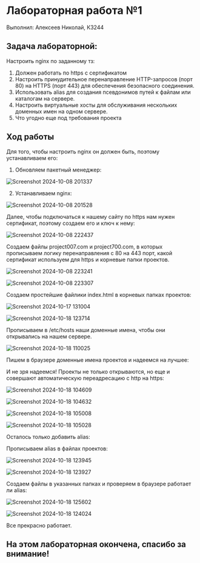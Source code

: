 # Лабораторная работа №1

Выполнил: Алексеев Николай, К3244

## Задача лабораторной:

Настроить nginx по заданному тз:
  1. Должен работать по https c сертификатом
  2. Настроить принудительное перенаправление HTTP-запросов (порт 80) на HTTPS (порт 443) для обеспечения безопасного соединения.
  3. Использовать alias для создания псевдонимов путей к файлам или каталогам на сервере.
  4. Настроить виртуальные хосты для обслуживания нескольких доменных имен на одном сервере.
  5. Что угодно еще под требования проекта

## Ход работы

Для того, чтобы настроить nginx он должен быть, поэтому устанавливаем его:
  1. Обновляем пакетный менеджер:

![Screenshot 2024-10-08 201337](https://github.com/user-attachments/assets/65d70292-6ffd-4338-a220-70e05cbcc06d)

  2. Устанавливаем nginx:

![Screenshot 2024-10-08 201528](https://github.com/user-attachments/assets/3e1c3e24-44b7-409a-98ef-584ed7a38d76)

Далее, чтобы подключаться к нашему сайту по https нам нужен сертификат, поэтому создаем его и ключ к нему:

![Screenshot 2024-10-08 222437](https://github.com/user-attachments/assets/862ca12f-e8d6-4b43-af13-25c37b534212)

Создаем файлы project007.com и project700.com, в которых прописываем логику перенаправления с 80 на 443 порт, какой сертификат используем для https и корневые папки проектов.

![Screenshot 2024-10-08 223241](https://github.com/user-attachments/assets/a8d94276-1931-4235-a21a-6508ad462da7)

![Screenshot 2024-10-08 223307](https://github.com/user-attachments/assets/192411f6-06d3-4063-af76-8781afbae153)

Создаем простейшие файлики index.html в корневых папках проектов:

![Screenshot 2024-10-17 131004](https://github.com/user-attachments/assets/854c5eed-0e73-4a61-991e-f374133f2a8b)

![Screenshot 2024-10-18 123714](https://github.com/user-attachments/assets/aab2e98d-7500-4e1f-8cd2-1ab48158d236)

Прописываем в /etc/hosts наши доменные имена, чтобы они открывались на нашем сервере.

![Screenshot 2024-10-18 110025](https://github.com/user-attachments/assets/de714ad3-b567-4fe6-a243-e80ffe862c31)

Пишем в браузере доменные имена проектов и надеемся на лучшее:

И не зря надеемся! Проекты не только открываются, но еще и совершают автоматическую переадресацию с http на https:

![Screenshot 2024-10-18 104609](https://github.com/user-attachments/assets/a95fc0eb-2de9-4b33-aa40-e1df4343c506)

![Screenshot 2024-10-18 104632](https://github.com/user-attachments/assets/6dff373c-5eec-4857-90eb-5a521fc0cc75)

![Screenshot 2024-10-18 105008](https://github.com/user-attachments/assets/f2006212-8dc1-4c16-a182-da3c8a7f139b)

![Screenshot 2024-10-18 105028](https://github.com/user-attachments/assets/eec5eea0-b64b-4129-92e3-ae19b53f38f2)

Осталось только добавить alias:

Прописываем alias в файлах проектов:

![Screenshot 2024-10-18 123945](https://github.com/user-attachments/assets/b45f47ed-ea73-42cd-b917-49ca6ee3ee90)

![Screenshot 2024-10-18 123927](https://github.com/user-attachments/assets/6abc3eec-f230-44bd-95b7-477acec7d483)

Создаем файлы в указанных папках и проверяем в браузере работает ли alias:

![Screenshot 2024-10-18 125602](https://github.com/user-attachments/assets/306772b7-338a-4ae1-bdd6-d5f9f7ea9ef1)

![Screenshot 2024-10-18 124024](https://github.com/user-attachments/assets/b6064649-15e2-4b41-890f-8459c86e1f31)

Все прекрасно работает.

## На этом лабораторная окончена, спасибо за внимание!
